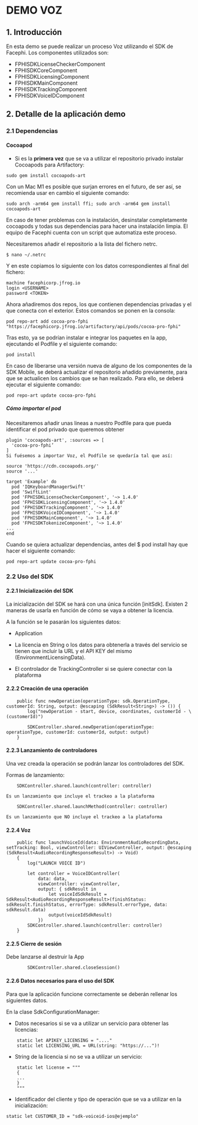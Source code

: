 # DEMO VOZ


## 1. Introducción

En esta demo se puede realizar un proceso Voz utilizando el SDK de Facephi.
Los componentes utilizados son:

- FPHISDKLicenseCheckerComponent
- FPHISDKCoreComponent
- FPHISDKLicensingComponent
- FPHISDKMainComponent
- FPHISDKTrackingComponent
- FPHISDKVoiceIDComponent


## 2. Detalle de la aplicación demo

### 2.1 Dependencias

#### Cocoapod

- Si es la **primera vez** que se va a utilizar el repositorio privado instalar Cocoapods para Artifactory: 

```
sudo gem install cocoapods-art
```
Con un Mac M1 es posible que surjan errores en el futuro, de ser así, se recomienda usar en cambio el siguiente comando:
```
sudo arch -arm64 gem install ffi; sudo arch -arm64 gem install cocoapods-art
```
En caso de tener problemas con la instalación, desinstalar completamente cocoapods y todas sus dependencias para hacer una instalación limpia. El equipo de Facephi cuenta con un script que automatiza este proceso.

Necesitaremos añadir el repositorio a la lista del fichero netrc.

```
$ nano ~/.netrc
```

Y en este copiamos lo siguiente con los datos correspondientes al final del fichero:

```
machine facephicorp.jfrog.io
login <USERNAME>
password <TOKEN>
```
Ahora añadiremos dos repos, los que contienen dependencias privadas y el que conecta con el exterior. Estos comandos se ponen en la consola:

```
pod repo-art add cocoa-pro-fphi "https://facephicorp.jfrog.io/artifactory/api/pods/cocoa-pro-fphi"
```

Tras esto, ya se podrían instalar e integrar los paquetes en la app, ejecutando el Podfile y el siguiente comando:

`pod install`

En caso de liberarse una versión nueva de alguno de los componentes de la SDK Mobile, se deberá actualizar el repositorio añadido previamente, para que se actualicen los cambios que se han realizado. Para ello, se deberá ejecutar el siguiente comando:

`pod repo-art update cocoa-pro-fphi`


##### Cómo importar el pod

Necesitaremos añadir unas lineas a nuestro Podfile para que pueda identificar el pod privado que queremos obtener

```
plugin 'cocoapods-art', :sources => [
  'cocoa-pro-fphi’
]
Si fuésemos a importar Voz, el Podfile se quedaría tal que así:

source 'https://cdn.cocoapods.org/'
source '...'

target 'Example' do
  pod 'IQKeyboardManagerSwift'
  pod 'SwiftLint'
  pod 'FPHISDKLicenseCheckerComponent', '~> 1.4.0'
  pod 'FPHISDKLicensingComponent', '~> 1.4.0'
  pod 'FPHISDKTrackingComponent', '~> 1.4.0'
  pod 'FPHISDKVoiceIDComponent', '~> 1.4.0'
  pod 'FPHISDKMainComponent', '~> 1.4.0'
  pod 'FPHISDKTokenizeComponent', '~> 1.4.0'
...
end
```

Cuando se quiera actualizar dependencias, antes del $ pod install hay que hacer el siguiente comando:

```
pod repo-art update cocoa-pro-fphi
```


### 2.2 Uso del SDK

#### 2.2.1 Inicialización del SDK

La inicialización del SDK se hará con una única función [initSdk]. Existen 2 maneras de usarla en función de cómo se vaya a obtener la licencia. 

A la función se le pasarán los siguientes datos:

- Application

- La licencia en String o los datos para obtenerla a través del servicio se tienen que incluir la URL y el API KEY del mismo (EnvironmentLicensingData).

- El controlador de TrackingController si se quiere conectar con la plataforma

#### 2.2.2 Creación de una operación

```
    public func newOperation(operationType: sdk.OperationType, customerId: String, output: @escaping (SdkResult<String>) -> ()) {
        log("newOperation - start, device, coordinates, customerId - \(customerId)")
        
        SDKController.shared.newOperation(operationType: operationType, customerId: customerId, output: output)
    }
```

#### 2.2.3 Lanzamiento de controladores

Una vez creada la operación se podrán lanzar los controladores del SDK. 

Formas de lanzamiento:
```
    SDKController.shared.launch(controller: controller)
```
    Es un lanzamiento que incluye el trackeo a la plataforma
    
```
    SDKController.shared.launchMethod(controller: controller)
```
    Es un lanzamiento que NO incluye el trackeo a la plataforma

#### 2.2.4 Voz

```
    public func launchVoiceId(data: EnvironmentAudioRecordingData, setTracking: Bool, viewController: UIViewController, output: @escaping (SdkResult<AudioRecordingResponseResult>) -> Void)
    {
        log("LAUNCH VOICE ID")
        
        let controller = VoiceIDController(
            data: data,
            viewController: viewController,
            output: { sdkResult in
                let voiceIdSdkResult = SdkResult<AudioRecordingResponseResult>(finishStatus: sdkResult.finishStatus, errorType: sdkResult.errorType, data: sdkResult.data)
                output(voiceIdSdkResult)
            })
        SDKController.shared.launch(controller: controller)
    }
```
#### 2.2.5 Cierre de sesión

Debe lanzarse al destruir la App

```
        SDKController.shared.closeSession()     
```
#### 2.2.6 Datos necesarios para el uso del SDK

Para que la aplicación funcione correctamente se deberán rellenar los siguientes datos.

En la clase SdkConfigurationManager:

- Datos necesarios si se va a utilizar un servicio para obtener las licencias:

```
    static let APIKEY_LICENSING = "...."
    static let LICENSING_URL = URL(string: "https://...")!
```

- String de la licencia si no se va a utilizar un servicio:
```
    static let license = """
    {
    ...
    }
    """
```

- Identificador del cliente y tipo de operación que se va a utilizar en la inicialización:
```
static let CUSTOMER_ID = "sdk-voiceid-ios@ejemplo"
```

